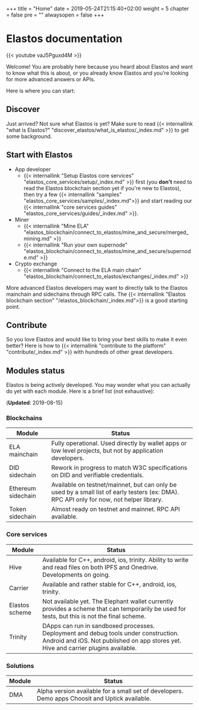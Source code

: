 +++
title = "Home"
date = 2019-05-24T21:15:40+02:00
weight = 5
chapter = false
pre = ""
alwaysopen = false
+++

# Elastos documentation

{{< youtube vaJ5Pguxd4M  >}}

Welcome! You are probably here because you heard about Elastos and want to know what this is about, or you already know Elastos and you're looking for more advanced answers or APIs.

Here is where you can start:

## Discover

Just arrived? Not sure what Elastos is yet? Make sure to read {{< internallink "what is Elastos?" "discover_elastos/what_is_elastos/_index.md" >}} to get some background.

## Start with Elastos

* App developer
    * {{< internallink "Setup Elastos core services" "elastos_core_services/setup/_index.md" >}} first (you **don't** need to read the Elastos blockchain section yet if you're new to Elastos), then try a few {{< internallink "samples" "elastos_core_services/samples/_index.md">}} and start reading our {{< internallink "core services guides" "elastos_core_services/guides/_index.md" >}}.
* Miner
    * {{< internallink "Mine ELA" "elastos_blockchain/connect_to_elastos/mine_and_secure/merged_mining.md" >}}
    * {{< internallink "Run your own supernode" "elastos_blockchain/connect_to_elastos/mine_and_secure/supernode.md" >}}
* Crypto exchange
    * {{< internallink "Connect to the ELA main chain" "elastos_blockchain/connect_to_elastos/exchanges/_index.md" >}}

More advanced Elastos developers may want to directly talk to the Elastos mainchain and sidechains through RPC calls. The {{< internallink "Elastos blockchain section" "/elastos_blockchain/_index.md">}} is a good starting point.

## Contribute
So you love Elastos and would like to bring your best skills to make it even better? Here is how to {{< internallink "contribute to the platform" "contribute/_index.md" >}}  with hundreds of other great developers.

## Modules status

Elastos is being actively developed. You may wonder what you can actually do yet with each module. Here is a brief list (not exhaustive):

(**Updated**: 2019-08-15)

### Blockchains

| Module | Status |
| ------ | ------ |
| ELA mainchain | Fully operational. Used directly by wallet apps or low level projects, but not by application developers. |
| DID sidechain | Rework in progress to match W3C specifications on DID and verifiable credentials. |
| Ethereum sidechain | Available on testnet/mainnet, but can only be used by a small list of early testers (ex: DMA). RPC API only for now, not helper library. |
| Token sidechain | Almost ready on testnet and mainnet. RPC API available. |

### Core services

| Module | Status |
| ------ | ------ |
| Hive | Available for C++, android, ios, trinity. Ability to write and read files on both IPFS and Onedrive. Developments on going. |
| Carrier | Available and rather stable for C++, android, ios, trinity. |
| Elastos scheme | Not available yet. The Elephant wallet currently provides a scheme that can temporarily be used for tests, but this is not the final scheme. |
| Trinity | DApps can run in sandboxed processes. Deployment and debug tools under construction. Android and iOS. Not published on app stores yet. Hive and carrier plugins available. |

### Solutions

| Module | Status |
| ------ | ------ |
| DMA | Alpha version available for a small set of developers. Demo apps Choosit and Uptick available. |
